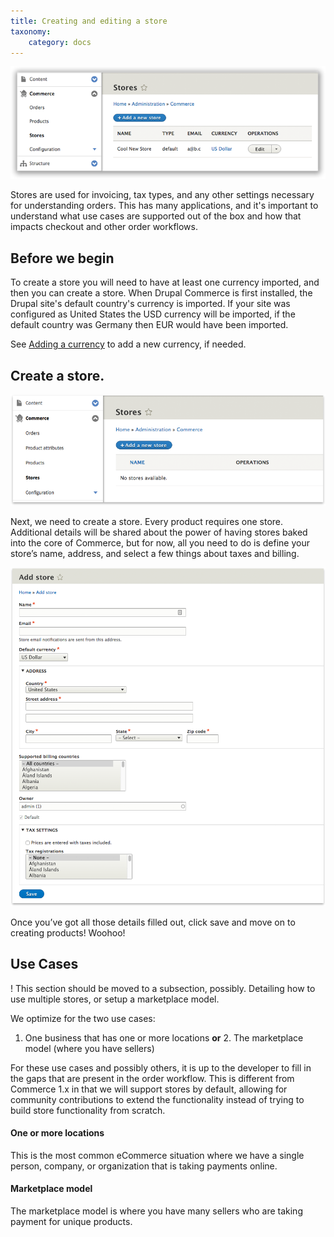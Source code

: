 ```yaml
---
title: Creating and editing a store
taxonomy:
    category: docs
---
```


![Store landing page](store-landing-page.png)

Stores are used for invoicing, tax types, and any other settings necessary for understanding orders. This has many applications, and it's important to understand what use cases are supported out of the box and how that impacts checkout and other order workflows.

## Before we begin

To create a store you will need to have at least one currency imported,
and then you can create a store. When Drupal Commerce is first installed, the Drupal site's default country's currency is imported. If your site was configured as United States the USD currency will be imported, if the default country was Germany then EUR would have been imported.

See [Adding a currency](../01.importing-currencies) to add a new currency, if needed.

## Create a store.

![Store page](store-landing-page2.png)

Next, we need to create a store. Every product requires one store.
Additional details will be shared about the power of
having stores baked into the core of Commerce, but for now, all you need
to do is define your store’s name, address, and select a few things
about taxes and billing.

![Store create](store-add.png)

Once you’ve got all those details filled out, click save and move on to
creating products! Woohoo!

## Use Cases

! This section should be moved to a subsection, possibly. Detailing how to use multiple stores, or setup a marketplace model.

We optimize for the two use cases:

1. One business that has one or more locations **or** 2. The marketplace model (where you have sellers)

For these use cases and possibly others, it is up to the developer to
fill in the gaps that are present in the order workflow. This is
different from Commerce 1.x in that we will support stores by default,
allowing for community contributions to extend the functionality instead
of trying to build store functionality from scratch.

#### One or more locations

This is the most common eCommerce situation where we have a single
person, company, or organization that is taking payments online.

#### Marketplace model

The marketplace model is where you have many sellers who are taking
payment for unique products.
